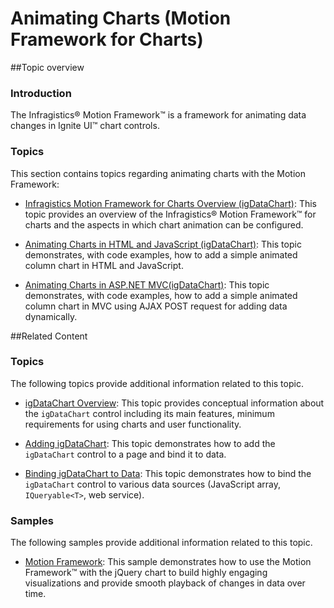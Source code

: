 ﻿<!--
|metadata|
{
    "fileName": "igdatachart-animating-charts",
    "controlName": "igDataChart",
    "tags": ["Charting","Data Presentation","Getting Started"]
}
|metadata|
-->

# Animating Charts (Motion Framework for Charts)


##Topic overview
### Introduction

The Infragistics® Motion Framework™ is a framework for animating data changes in Ignite UI™ chart controls.

### Topics

This section contains topics regarding animating charts with the Motion Framework:


-	[Infragistics Motion Framework for Charts Overview (igDataChart)](igDataChart-Motion-Framework.html): This topic provides an overview of the Infragistics® Motion Framework™ for charts and the aspects in which chart animation can be configured.

-	[Animating Charts in HTML and JavaScript (igDataChart)](igDataChart-Animating-HTML.html): This topic demonstrates, with code examples, how to add a simple animated column chart in HTML and JavaScript.

-	[Animating Charts in ASP.NET MVC(igDataChart)](Animating-Charts-in-ASP.NET-MVC.html): This topic demonstrates, with code examples, how to add a simple animated column chart in MVC using AJAX POST request for adding data dynamically.

##Related Content


### Topics

The following topics provide additional information related to this topic.

-	[](igDataChart-Overview.html)[igDataChart Overview](igDataChart-Overview.html):  This topic provides conceptual information about the `igDataChart` control including its main features, minimum requirements for using charts and user functionality.

-	[](igDataChart-Adding.html)[Adding igDataChart](igDataChart-Adding.html): This topic demonstrates how to add the `igDataChart` control to a page and bind it to data.

-	[Binding igDataChart to Data](igDataChart-DataBinding.html):  This topic demonstrates how to bind the `igDataChart` control to various data sources (JavaScript array, `IQueryable<T>`, web service).



### Samples

The following samples provide additional information related to this topic.


-	[Motion Framework](%%SamplesUrl%%/data-chart/motion-framework): This sample demonstrates how to use the Motion Framework™ with the jQuery chart to build highly engaging visualizations and provide smooth playback of changes in data over time.





 

 


